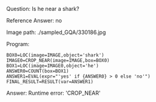 Question: Is he near a shark?

Reference Answer: no

Image path: ./sampled_GQA/330186.jpg

Program:

```
BOX0=LOC(image=IMAGE,object='shark')
IMAGE0=CROP_NEAR(image=IMAGE,box=BOX0)
BOX1=LOC(image=IMAGE0,object='he')
ANSWER0=COUNT(box=BOX1)
ANSWER1=EVAL(expr="'yes' if {ANSWER0} > 0 else 'no'")
FINAL_RESULT=RESULT(var=ANSWER1)
```
Answer: Runtime error: 'CROP_NEAR'

